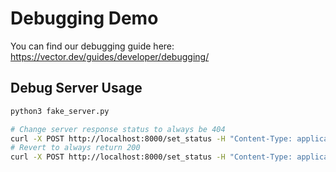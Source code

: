 # Debugging Demo
You can find our debugging guide here: https://vector.dev/guides/developer/debugging/

## Debug Server Usage
```sh
python3 fake_server.py
```

```sh
# Change server response status to always be 404
curl -X POST http://localhost:8000/set_status -H "Content-Type: application/json" -d '{"status": 404}'
# Revert to always return 200
curl -X POST http://localhost:8000/set_status -H "Content-Type: application/json" -d '{"status": 200}'
```
